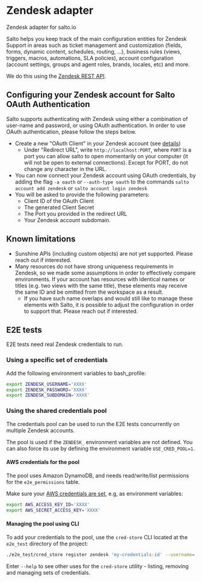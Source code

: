 # Zendesk adapter

Zendesk adapter for salto.io

Salto helps you keep track of the main configuration entities for Zendesk Support in areas such as ticket management and customization (fields, forms, dynamic content, schedules, routing, …), business rules (views, triggers, macros, automations, SLA policies), account configuration (account settings, groups and agent roles, brands, locales, etc) and more.

We do this using the [Zendesk REST API](<https://developer.zendesk.com/api-reference/>).

## Configuring your Zendesk account for Salto OAuth Authentication
Salto supports authenticating with Zendesk using either a combination of user-name and password, or using OAuth authentication. In order to use OAuth authentication, please follow the steps below.
- Create a new "OAuth Client" in your Zendesk account (see [details](https://developer.zendesk.com/documentation/ticketing/working-with-oauth/creating-and-using-oauth-tokens-with-the-api/#create-an-oauth-client))
	- Under "Redirect URL", write `http://localhost:PORT`, where `PORT` is a port you can allow salto to open momentarily on your computer (it will not be open to external connections). Except for PORT, do not change any character in the URL.
- You can now connect your Zendesk account using OAuth credentials, by adding the flag `-a oauth` or `--auth-type oauth` to the commands `salto account add zendesk` or `salto account login zendesk`
- You will be asked to provide the following parameters:
  - Client ID of the OAuth Client
  - The generated Client Secret
  - The Port you provided in the redirect URL
  - Your Zendesk account subdomain.

## Known limitations
* Sunshine APIs (including custom objects) are not yet supported. Please reach out if interested.
* Many resources do not have strong uniqueness requirements in Zendesk, so we made some assumptions in order to effectively compare environments. If your account has resources with identical names or titles (e.g. two views with the same title), these elements may receive the same ID and be omitted from the workspace as a result. 
  * If you have such name overlaps and would still like to manage these elements with Salto, it is possible to adjust the configuration in order to support that. Please reach out if interested.

## E2E tests

E2E tests need real Zendesk credentials to run.

### Using a specific set of credentials

Add the following environment variables to bash_profile:
```bash
export ZENDESK_USERNAME='XXXX'
export ZENDESK_PASSWORD='XXXX'
export ZENDESK_SUBDOMAIN='XXXX'
```

### Using the shared credentials pool

The credentials pool can be used to run the E2E tests concurrently on multiple Zendesk accounts.

The pool is used if the `ZENDESK_` environment variables are not defined. You can also force its use by defining the environment variable `USE_CRED_POOL=1`.

#### AWS credentials for the pool

The pool uses Amazon DynamoDB, and needs read/write/list permissions for the `e2e_permissions` table.

Make sure your [AWS credentials are set](https://docs.aws.amazon.com/cli/latest/userguide/cli-chap-configure.html), e.g, as environment variables:
```bash
export AWS_ACCESS_KEY_ID='XXXX'
export AWS_SECRET_ACCESS_KEY='XXXX'
```

#### Managing the pool using CLI

To add your credentials to the pool, use the `cred-store` CLI located at the `e2e_test` directory of the project:

```bash
./e2e_test/cred_store register zendesk 'my-credentials-id' --username='my@user.com' --password='MYPASSWORD' --subdomain='acme'
```

Enter `--help` to see other uses for the `cred-store` utility - listing, removing and managing sets of credentials.
